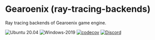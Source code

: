 # Gearoenix (ray-tracing-backends)

Ray tracing backends of Gearoenix game engine.

![Ubuntu 20.04  ](https://github.com/Hossein-Noroozpour/gearoenix-ray-tracing/workflows/Ubuntu-20.04%20%20/badge.svg)
![Windows-2019  ](https://github.com/Hossein-Noroozpour/gearoenix-ray-tracing/workflows/Windows-2019%20%20/badge.svg)
[![codecov](https://codecov.io/gh/Hossein-Noroozpour/gearoenix-ray-tracing/branch/master/graph/badge.svg?token=48NJY46U15)](https://codecov.io/gh/Hossein-Noroozpour/gearoenix-ray-tracing)
[![Discord](https://img.shields.io/discord/700169912605474856.svg?label=&logo=discord&logoColor=ffffff&color=7389D8&labelColor=6A7EC2)](https://discord.gg/uGs66W6AM3)